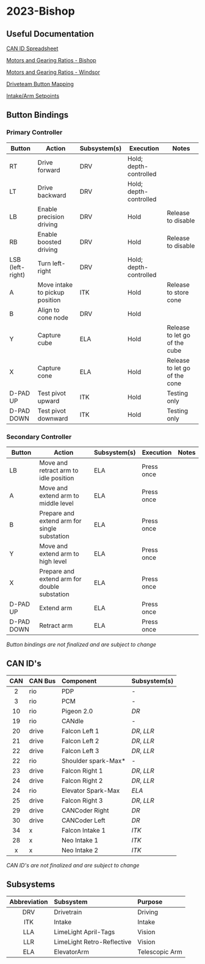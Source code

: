 # **2023-Bishop**

## **Useful Documentation**
[CAN ID Spreadsheet](https://docs.google.com/spreadsheets/d/1NtnqaaMVDYO0TyJ946Wxg0dBtV19xBe5mVzWcAWxIAw/edit#gid=1456793576)

[Motors and Gearing Ratios - Bishop](https://docs.google.com/spreadsheets/d/1mly-FWH9S1RMrAUBcaXnyuavnCqU-cXk0Q0pLDEhZ-Y/edit#gid=1544976692)

[Motors and Gearing Ratios - Windsor](https://docs.google.com/spreadsheets/d/1FxBIIsZFDOvoKsso25b7TmFgGUk4gB1KhH03Lld9y3U/edit#gid=1544976692)

[Driveteam Button Mapping](https://docs.google.com/document/d/1LmwfAIl3pLnZguX8B4lljc1ZuzqiQKjrft7fehE6e5s/edit)

[Intake/Arm Setpoints](https://docs.google.com/document/d/1H3BSzr6iQv7rSsYxSoY_8pHKgct6spEGe-ud4h0Tcsw/edit?usp=sharing)

## **Button Bindings**

### Primary Controller

| Button | Action | Subsystem(s) | Execution | Notes |
| ------ | ------ | ------------ | --------- | ----- |
RT | Drive forward | DRV | Hold; depth-controlled |
LT | Drive backward | DRV | Hold; depth-controlled |
LB | Enable precision driving | DRV | Hold | Release to disable |
RB | Enable boosted driving | DRV | Hold | Release to disable |
LSB (left-right) | Turn left-right | DRV | Hold; depth-controlled |
A | Move intake to pickup position | ITK | Hold | Release to store cone |
B | Align to cone node | DRV | Hold |
Y | Capture cube | ELA | Hold | Release to let go of the cube |
X | Capture cone | ELA | Hold | Release to let go of the cone |
D-PAD UP | Test pivot upward | ITK | Hold | Testing only
D-PAD DOWN | Test pivot downward | ITK | Hold | Testing only

### Secondary Controller

| Button | Action | Subsystem(s) | Execution | Notes |
| ------ | ------ | ------------ | --------- | ----- |
| LB | Move and retract arm to idle position | ELA | Press once
| A | Move and extend arm to middle level | ELA | Press once
| B | Prepare and extend arm for single substation | ELA | Press once
| Y | Move and extend arm to high level | ELA | Press once
| X | Prepare and extend arm for double substation | ELA | Press once
| D-PAD UP | Extend arm | ELA | Press once |
| D-PAD DOWN | Retract arm | ELA | Press once |

*Button bindings are not finalized and are subject to change*

## **CAN ID's**
| CAN | CAN Bus | Component | Subsystem(s) |
|:---:|:--------|:----------|:-------------|
|2|rio|PDP|-
|3|rio|PCM|-
|10|rio|Pigeon 2.0|*DR*
|19|rio|CANdle|-
|20|drive|Falcon Left 1|*DR*, *LLR*
|21|drive|Falcon Left 2|*DR*, *LLR*
|22|drive|Falcon Left 3|*DR*, *LLR*
|22|rio|Shoulder spark-Max*|-
|23|drive|Falcon Right 1|*DR*, *LLR*
|24|drive|Falcon Right 2|*DR*, *LLR*
|24|rio|Elevator Spark-Max|*ELA*
|25|drive|Falcon Right 3|*DR*, *LLR*
|29|drive|CANCoder Right|*DR*
|30|drive|CANCoder Left|*DR*
|34|x|Falcon Intake 1|*ITK*
|28|x|Neo Intake 1|*ITK*
|x|x|Neo Intake 2|*ITK*

*CAN ID's are not finalized and are subject to change*

## **Subsystems**
|Abbreviation|Subsystem|Purpose| 
|:---:|:--------|:------|
|DRV|Drivetrain|Driving|
|ITK|Intake|Intake|
|LLA|LimeLight April-Tags|Vision|
|LLR|LimeLight Retro-Reflective|Vision|
|ELA|ElevatorArm|Telescopic Arm|

